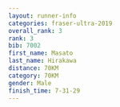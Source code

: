 ```yaml
---
layout: runner-info 
categories: fraser-ultra-2019 
overall_rank: 3
rank: 3
bib: 7002
first_name: Masato
last_name: Hirakawa
distance: 70KM
category: 70KM
gender: Male
finish_time: 7-31-29
---
```

